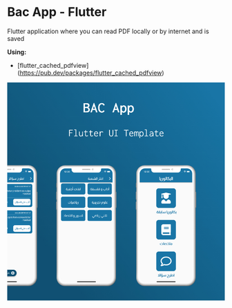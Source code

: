 # Bac App - Flutter

Flutter application where you can read PDF locally or by internet and is saved 

**Using:**
- [flutter_cached_pdfview] (https://pub.dev/packages/flutter_cached_pdfview)

 ![App UI](/ui.jpeg)